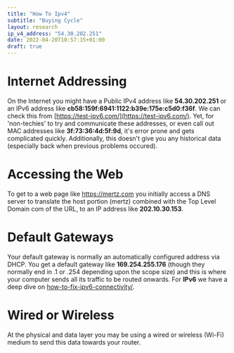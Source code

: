 ```yaml
---
title: "How To Ipv4"
subtitle: "Buying Cycle"
layout: research
ip_v4_address: "54.30.202.251"
date: 2022-04-20T10:57:15+01:00
draft: true
---
```


# Internet Addressing
On the Internet you might have a Public IPv4 address like **54.30.202.251** or an IPv6 address like **cb58:159f:6941:1122:b39e:175e:c5d0:f36f**. We can check this from [https://test-ipv6.com/](https://test-ipv6.com/). Yet, for 'non-techies' to try and communicate these addresses, or even call out MAC addresses like **3f:73:36:4d:5f:9d**, it's error prone and gets complicated quickly. Additionally, this doesn't give you any historical data (especially back when previous problems occured).

# Accessing the Web
To get to a web page like https://mertz.com you initially access a DNS server to translate the host portion (mertz) combined with the Top Level Domain com of the URL, to an IP address like **202.10.30.153**. 

# Default Gateways
Your default gateway is normally an automatically configured address via DHCP. You get a default gateway like **169.254.255.176** (though they normally end in .1 or .254 depending upon the scope size) and this is where your computer sends all its traffic to be routed onwards. For **IPv6** we have a deep dive on [how-to-fix-ipv6-connectivity/](/blog/how-to-fix-ipv6-connectivity/).

# Wired or Wireless
At the physical and data layer you may be using a wired or wireless (Wi-Fi) medium to send this data towards your router. 
